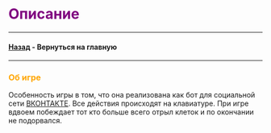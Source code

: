 # <span style="color:purple">Описание</span>

___

#### [Назад](../README.md) - Вернуться на главную

___

### <span style="color:orange">Об игре</span>

Особенность игры в том, что она реализована как бот для социальной сети [ВКОНТАКТЕ](https://vk.com/club219708566).
Все действия происходят на клавиатуре. При игре вдвоем побеждает тот кто больше всего отрыл клеток и по окончании
не подорвался.


